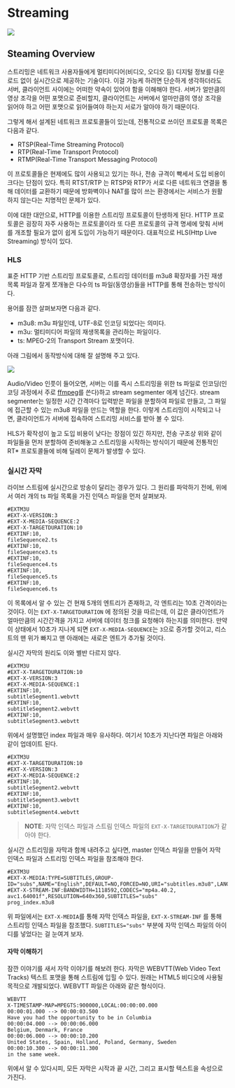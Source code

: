 # Streaming

![](https://restream.io/blog/content/images/2020/10/video-streaming-protocols-comparison-tw-fb.png)

## Steaming Overview

스트리밍은 네트워크 사용자들에게 멀티미디어(비디오, 오디오 등) 디지털 정보를 다운로드 없이 실시간으로 제공하는 기술이다.
이걸 가능케 하려면 단순하게 생각하더라도 서버, 클라이언트 사이에는 어떠한 약속이 있어야 함을 이해해야 한다. 서버가 얼만큼의 영상 조각을
어떤 포맷으로 준비할지, 클라이언트는 서버에서 얼마만큼의 영상 조각을 읽어야 하고 어떤 포맷으로 읽어들여야 하는지 서로가 알아야 하기 때문이다.

그렇게 해서 설계된 네트워크 프로토콜들이 있는데, 전통적으로 쓰이던 프로토콜 목록은 다음과 같다.

- RTSP(Real-Time Streaming Protocol)
- RTP(Real-Time Transport Protocol)
- RTMP(Real-Time Transport Messaging Protocol)

이 프로토콜들은 현제에도 많이 사용되고 있기는 하나, 전송 규격이 빡세서 도입 비용이 크다는 단점이 있다. 특히 RTST/RTP 는
RTSP와 RTP가 서로 다른 네트워크 연결을 통해 데이터를 교환하기 때문에 방화벽이나 NAT를 많이 쓰는 환경에서는 서비스가 원활하지
않는다는 치명적인 문제가 있다.

이에 대한 대안으로, HTTP를 이용한 스트리밍 프로토콜이 탄생하게 된다. HTTP 프로토콜은 굉장히 자주 사용하는 프로토콜이라
또 다른 프로토콜의 규격 명세에 맞춰 서버를 개조할 필요가 없이 쉽게 도입이 가능하기 때문이다. 대표적으로 HLS(Http Live Streaming) 방식이 있다.

### HLS

표준 HTTP 기반 스트리밍 프로토콜로, 스트리밍 데이터를 m3u8 확장자를 가진 재생목록 파일과 잘게 쪼개놓은 다수의 ts 파일(동영상)들을
HTTP를 통해 전송하는 방식이다.

용어를 잠깐 살펴보자면 다음과 같다.

- m3u8: m3u 파일인데, UTF-8로 인코딩 되었다는 의미다.
- m3u: 멀티미디어 파일의 재생목록을 관리하는 파일이다.
- ts: MPEG-2의 Transport Stream 포맷이다.

아래 그림에서 동작방식에 대해 잘 설명해 주고 있다.

![](https://blog.kollus.com/wp-content/uploads/2014/05/Apple-Inc-HTTP-Live-Streaming-Overview-.jpg)

Audio/Video 인풋이 들어오면, 서버는 이를 즉시 스트리밍을 위한 ts 파일로 인코딩(인코딩 과정에서 주로 [ffmpeg](http://ffmpeg.org/)를 쓴다)하고 stream segmenter 에게 넘긴다.
stream segmenter는 일정한 시간 간격마다 입력받은 파일을 분할하여 파일로 만들고, 그 파일에 접근할 수 있는 m3u8 파일을 만드는 역할을 한다.
이렇게 스트리밍이 시작되고 나면, 클라이언트가 서버에 접속하여 스트리밍 서비스를 받아 볼 수 있다.

HLS가 확작성이 높고 도입 비용이 낮다는 장점이 있긴 하지만, 전송 구조상 위와 같이 파일들을 먼저 분할하여 준비해놓고 스트리밍을 시작하는 방식이기
때문에 전통적인 RT* 프로토콜들에 비해 딜레이 문제가 발생할 수 있다.

### 실시간 자막

라이브 스트림에 실시간으로 방송이 달리는 경우가 있다. 그 원리를 파악하기 전에, 위에서 여러 개의 ts 파일 목록을 가진 인덱스 파일을 먼저 살펴보자.

```
#EXTM3U
#EXT-X-VERSION:3
#EXT-X-MEDIA-SEQUENCE:2
#EXT-X-TARGETDURATION:10
#EXTINF:10,
fileSequence2.ts
#EXTINF:10,
fileSequence3.ts
#EXTINF:10,
fileSequence4.ts
#EXTINF:10,
fileSequence5.ts
#EXTINF:10,
fileSequence6.ts
```

이 목록에서 알 수 있는 건 현재 5개의 엔트리가 존재하고, 각 엔트리는 10초 간격이라는 것이다.
이는 `EXT-X-TARGETDURATION` 에 정의된 것을 따르는데, 이 값은 클라이언트가 얼마만큼의 시간간격을 가지고 서버에 데이터 청크를 요청해야 하는지를 의미한다.
만약 이 상태에서 10초가 지나게 되면 `EXT-X-MEDIA-SEQUENCE`는 `3`으로 증가할 것이고, 리스트의 맨 위가 빠지고 맨 아래에는 새로은
엔트가 추가될 것이다.

실시간 자막의 원리도 이와 별반 다르지 않다.

```
#EXTM3U
#EXT-X-TARGETDURATION:10
#EXT-X-VERSION:3
#EXT-X-MEDIA-SEQUENCE:1
#EXTINF:10,
subtitleSegment1.webvtt
#EXTINF:10,
subtitleSegment2.webvtt
#EXTINF:10,
subtitleSegment3.webvtt
```

위에서 설명했던 index 파일과 매우 유사하다. 여기서 10초가 지난다면 파일은 아래와 같이 업데이트 된다.

```
#EXTM3U
#EXT-X-TARGETDURATION:10
#EXT-X-VERSION:3
#EXT-X-MEDIA-SEQUENCE:2
#EXTINF:10,
subtitleSegment2.webvtt
#EXTINF:10,
subtitleSegment3.webvtt
#EXTINF:10,
subtitleSegment4.webvtt
```

> **NOTE**: 자막 인덱스 파일과 스트림 인덱스 파일의 `EXT-X-TARGETDURATION`가 같아야 한다.

실시간 스트리밍을 자막과 함께 내려주고 싶다면, master 인덱스 파일을 만들어 자막 인덱스 파일과 스트리밍 인덱스 파일을 참조해야 한다.

```
#EXTM3U
#EXT-X-MEDIA:TYPE=SUBTITLES,GROUP-ID="subs",NAME="English",DEFAULT=NO,FORCED=NO,URI="subtitles.m3u8",LANGUAGE="en"
#EXT-X-STREAM-INF:BANDWIDTH=1118592,CODECS="mp4a.40.2, avc1.64001f",RESOLUTION=640x360,SUBTITLES="subs"
prog_index.m3u8
```

위 파일에서는 `EXT-X-MEDIA`를 통해 자막 인덱스 파일을, `EXT-X-STREAM-INF` 를 통해 스트리밍 인덱스 파일을 참조했다.
`SUBTITLES="subs"` 부분에 자막 인덱스 파일의 아이디를 넣었다는 걸 눈여겨 보자.

#### 자막 이해하기

잠깐 이야기를 새서 자막 이야기를 해보려 한다. 자막은 WEBVTT(Web Video Text Tracks) 텍스트 포맷을 통해 스트림에 입힐 수 있다.
원래는 HTML5 비디오에 사용될 목적으로 개발되었다. WEBVTT 파일은 아래와 같은 형식이다.

```
WEBVTT
X-TIMESTAMP-MAP=MPEGTS:900000,LOCAL:00:00:00.000
00:00:01.000 --> 00:00:03.500
Have you had the opportunity to be in Columbia
00:00:04.000 --> 00:00:06.000
Belgium, Denmark, France
00:00:06.000 --> 00:00:10.200
United States, Spain, Holland, Poland, Germany, Sweden
00:00:10.300 --> 00:00:11.300
in the same week.
```

위에서 알 수 있다시피, 모든 자막은 시작과 끝 시간, 그리고 표시할 텍스트을 속성으로 가진다.

